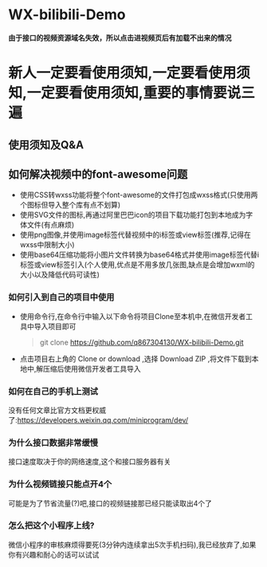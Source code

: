 # WX-bilibili-Demo

**由于接口的视频资源域名失效，所以点击进视频页后有加载不出来的情况**

# 新人一定要看使用须知,一定要看使用须知,一定要看使用须知,重要的事情要说三遍

## 使用须知及Q&A

## **如何解决视频中的font-awesome问题**
- 使用CSS转wxss功能将整个font-awesome的文件打包成wxss格式(只使用两个图标但导入整个库有点不划算)
- 使用SVG文件的图标,再通过阿里巴巴icon的项目下载功能打包到本地成为字体文件(有点麻烦)
- 使用png图像,并使用image标签代替视频中的i标签或view标签(推荐,记得在wxss中限制大小)
- 使用base64压缩功能将小图片文件转换为base64格式并使用image标签代替i标签或view标签引入(个人使用,优点是不用多放几张图,缺点是会增加wxml的大小以及降低代码可读性)

### 如何引入到自己的项目中使用
- 使用命令行,在命令行中输入以下命令将项目Clone至本机中,在微信开发者工具中导入项目即可
  > git clone https://github.com/q867304130/WX-bilibili-Demo.git

- 点击项目右上角的 Clone or download ,选择 Download ZIP ,将文件下载到本地中,解压缩后使用微信开发者工具导入

### 如何在自己的手机上测试
没有任何文章比官方文档更权威了:https://developers.weixin.qq.com/miniprogram/dev/

### 为什么接口数据非常缓慢
接口速度取决于你的网络速度,这个和接口服务器有关

### 为什么视频链接只能点开4个
可能是为了节省流量(?)吧,接口的视频链接那已经只能读取出4个了

### 怎么把这个小程序上线?
微信小程序的审核麻烦得要死(3分钟内连续拿出5次手机扫码),我已经放弃了,如果你有兴趣和耐心的话可以试试
